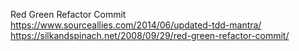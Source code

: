 Red Green Refactor Commit
https://www.sourceallies.com/2014/06/updated-tdd-mantra/
https://silkandspinach.net/2008/09/29/red-green-refactor-commit/